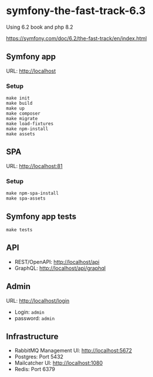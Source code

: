 # symfony-the-fast-track-6.3

Using 6.2 book and php 8.2

https://symfony.com/doc/6.2/the-fast-track/en/index.html

## Symfony app
URL: [http://localhost](http://localhost)

### Setup

```shell
make init
make build
make up
make composer
make migrate
make load-fixtures
make npm-install
make assets
```

## SPA
URL: [http://localhost:81](http://localhost:81)

### Setup
```shell
make npm-spa-install
make spa-assets
```

## Symfony app tests
```shell
make tests
```

## API
- REST/OpenAPI: [http://localhost/api](http://localhost/api)
- GraphQL: [http://localhost/api/graphql](http://localhost/api/graphql)

## Admin
URL: [http://localhost/login](http://localhost/login)

- Login: `admin`
- password: `admin`

## Infrastructure
- RabbitMQ Management UI: [http://localhost:5672](http://localhost:5672)
- Postgres: Port 5432
- Mailcatcher UI: [http://localhost:1080](http://localhost:1080)
- Redis: Port 6379
